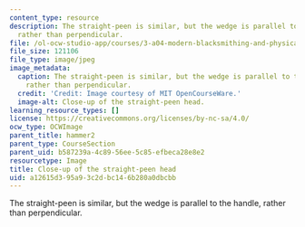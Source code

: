 ```yaml
---
content_type: resource
description: The straight-peen is similar, but the wedge is parallel to the handle,
  rather than perpendicular.
file: /ol-ocw-studio-app/courses/3-a04-modern-blacksmithing-and-physical-metallurgy-fall-2008/a12615d395a93c2dbc146b280a0dbcbb_017.jpg
file_size: 121106
file_type: image/jpeg
image_metadata:
  caption: The straight-peen is similar, but the wedge is parallel to the handle,
    rather than perpendicular.
  credit: 'Credit: Image courtesy of MIT OpenCourseWare.'
  image-alt: Close-up of the straight-peen head.
learning_resource_types: []
license: https://creativecommons.org/licenses/by-nc-sa/4.0/
ocw_type: OCWImage
parent_title: hammer2
parent_type: CourseSection
parent_uid: b587239a-4c89-56ee-5c85-efbeca28e8e2
resourcetype: Image
title: Close-up of the straight-peen head
uid: a12615d3-95a9-3c2d-bc14-6b280a0dbcbb
---
```

The straight-peen is similar, but the wedge is parallel to the handle, rather than perpendicular.
